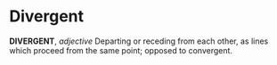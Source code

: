 # Divergent

**DIVERGENT**, _adjective_ Departing or receding from each other, as lines which proceed from the same point; opposed to convergent.